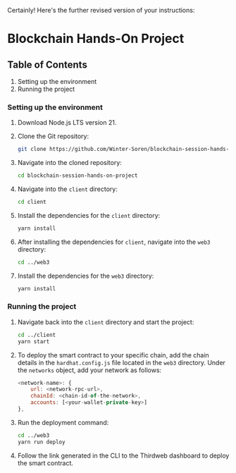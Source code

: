 Certainly! Here's the further revised version of your instructions:

# Blockchain Hands-On Project

## Table of Contents

1. Setting up the environment
2. Running the project

### Setting up the environment

1. Download Node.js LTS version 21.

2. Clone the Git repository:
    ```bash
    git clone https://github.com/Winter-Soren/blockchain-session-hands-on-project.git
    ```
3. Navigate into the cloned repository:
    ```bash
    cd blockchain-session-hands-on-project
    ```
4. Navigate into the `client` directory:
    ```bash
    cd client
    ```
5. Install the dependencies for the `client` directory:
    ```bash
    yarn install
    ```
6. After installing the dependencies for `client`, navigate into the `web3` directory:
    ```bash
    cd ../web3
    ```
7. Install the dependencies for the `web3` directory:
    ```bash
    yarn install
    ```

### Running the project

1. Navigate back into the `client` directory and start the project:
    ```bash
    cd ../client
    yarn start
    ```
2. To deploy the smart contract to your specific chain, add the chain details in the `hardhat.config.js` file located in the `web3` directory. Under the `networks` object, add your network as follows:

    ```js
    <network-name>: {
        url: <network-rpc-url>,
        chainId: <chain-id-of-the-network>,
        accounts: [<your-wallet-private-key>]
    },
    ```
3. Run the deployment command:
    ```bash
    cd ../web3
    yarn run deploy
    ```
4. Follow the link generated in the CLI to the Thirdweb dashboard to deploy the smart contract.